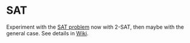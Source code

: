 # SAT

Experiment with the [SAT problem](https://en.wikipedia.org/wiki/Boolean_satisfiability_problem) now with 2-SAT, then maybe with the general case. See details in [Wiki](https://github.com/csomgyula/sat/wiki).
